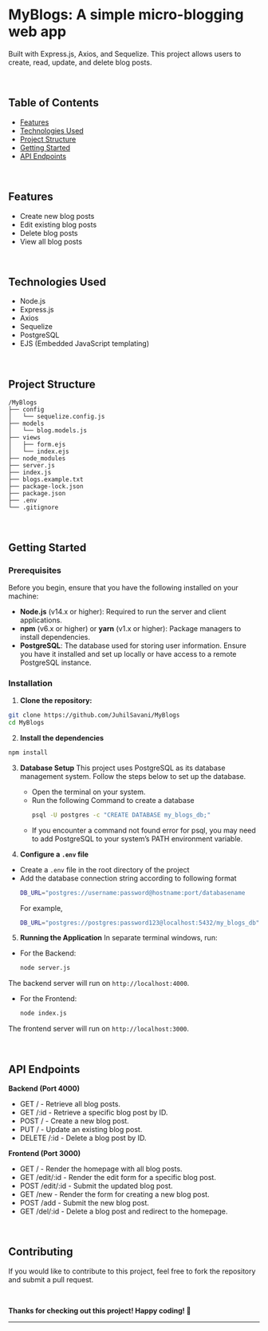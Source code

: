 # MyBlogs: A simple micro-blogging web app 
Built with Express.js, Axios, and Sequelize. This project allows users to create, read, update, and delete blog posts.

<br/>

## Table of Contents
- [Features](#features)
- [Technologies Used](#technologies-used)
- [Project Structure](#project-structure)
- [Getting Started](#getting-started)
- [API Endpoints](#api-endpoints)
<br/>

## Features
- Create new blog posts
- Edit existing blog posts
- Delete blog posts
- View all blog posts
<br/>

## Technologies Used
- Node.js
- Express.js
- Axios
- Sequelize
- PostgreSQL
- EJS (Embedded JavaScript templating)
<br/>

## Project Structure
```
/MyBlogs
├── config
│   └── sequelize.config.js
├── models
│   └── blog.models.js
├── views
│   ├── form.ejs
│   └── index.ejs
├── node_modules
├── server.js
├── index.js
├── blogs.example.txt
├── package-lock.json
├── package.json
├── .env
└── .gitignore
```
<br/>

## Getting Started

### Prerequisites
Before you begin, ensure that you have the following installed on your machine:
- **Node.js** (v14.x or higher): Required to run the server and client applications.
- **npm** (v6.x or higher) or **yarn** (v1.x or higher): Package managers to install dependencies.
- **PostgreSQL**: The database used for storing user information. Ensure you have it installed and set up locally or have access to a remote PostgreSQL instance.

### Installation

1. **Clone the repository:**
  ```bash
  git clone https://github.com/JuhilSavani/MyBlogs
  cd MyBlogs
  ```

2. **Install the dependencies**
  ```bash
  npm install
  ```

3. **Database Setup**
This project uses PostgreSQL as its database management system. Follow the steps below to set up the database.
    - Open the terminal on your system.
    - Run the following Command to create a database
      ```bash
      psql -U postgres -c "CREATE DATABASE my_blogs_db;"
      ```
    - If you encounter a command not found error for psql, you may need to add PostgreSQL to your system’s PATH environment variable.

4. **Configure a `.env` file**
- Create a `.env` file in the root directory of the project 
- Add the database connection string according to following format
  ```bash
  DB_URL="postgres://username:password@hostname:port/databasename
  ```
  For example, 
  ```bash
  DB_URL="postgres://postgres:password123@localhost:5432/my_blogs_db"
  ```

5. **Running the Application**
In separate terminal windows, run:
- For the Backend:
  ```bash
  node server.js
  ```
The backend server will run on `http://localhost:4000`.
- For the Frontend:
  ```bash
  node index.js
  ```
The frontend server will run on `http://localhost:3000`.

<br/>

## API Endpoints

**Backend (Port 4000)**
-	GET / - Retrieve all blog posts.
-	GET /:id - Retrieve a specific blog post by ID.
-	POST / - Create a new blog post.
-	PUT / - Update an existing blog post.
-	DELETE /:id - Delete a blog post by ID.

**Frontend (Port 3000)**
- GET / - Render the homepage with all blog posts.
-	GET /edit/:id - Render the edit form for a specific blog post.
-	POST /edit/:id - Submit the updated blog post.
-	GET /new - Render the form for creating a new blog post.
-	POST /add - Submit the new blog post.
-	GET /del/:id - Delete a blog post and redirect to the homepage.
<br/>

## Contributing
If you would like to contribute to this project, feel free to fork the repository and submit a pull request. 

<br/>

**Thanks for checking out this project! Happy coding! 🚀**

---
